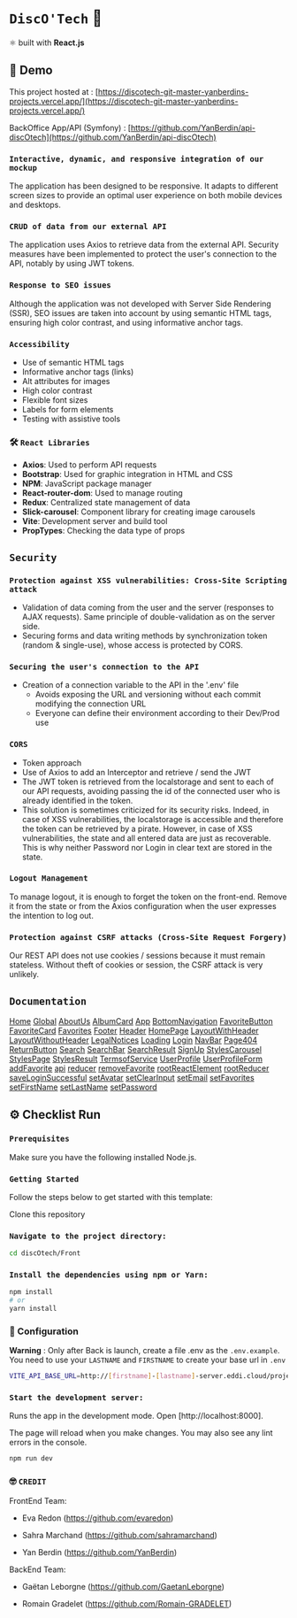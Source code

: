 # `DiscO'Tech` :man_dancing:

⚛️ built with **React.js**

##  🔭 Demo 
This project hosted at : [https://discotech-git-master-yanberdins-projects.vercel.app/](https://discotech-git-master-yanberdins-projects.vercel.app/)

BackOffice App/API (Symfony) : [https://github.com/YanBerdin/api-discOtech](https://github.com/YanBerdin/api-discOtech)


### `Interactive, dynamic, and responsive integration of our mockup`

The application has been designed to be responsive. It adapts to different screen sizes to provide an optimal user experience on both mobile devices and desktops.

### `CRUD of data from our external API`

The application uses Axios to retrieve data from the external API. Security measures have been implemented to protect the user's connection to the API, notably by using JWT tokens.

### `Response to SEO issues`

Although the application was not developed with Server Side Rendering (SSR), SEO issues are taken into account by using semantic HTML tags, ensuring high color contrast, and using informative anchor tags.

### `Accessibility`

- Use of semantic HTML tags
- Informative anchor tags (links)
- Alt attributes for images
- High color contrast
- Flexible font sizes
- Labels for form elements
- Testing with assistive tools

### 🛠️ `React Libraries`

- **Axios**: Used to perform API requests
- **Bootstrap**: Used for graphic integration in HTML and CSS
- **NPM**: JavaScript package manager
- **React-router-dom**: Used to manage routing
- **Redux**: Centralized state management of data
- **Slick-carousel**: Component library for creating image carousels
- **Vite**: Development server and build tool
- **PropTypes**: Checking the data type of props

## `Security`

### `Protection against XSS vulnerabilities: Cross-Site Scripting attack`

- Validation of data coming from the user and the server (responses to AJAX requests). Same principle of double-validation as on the server side.
- Securing forms and data writing methods by synchronization token (random & single-use), whose access is protected by CORS.

### `Securing the user's connection to the API`

- Creation of a connection variable to the API in the '.env' file
  - Avoids exposing the URL and versioning without each commit modifying the connection URL
  - Everyone can define their environment according to their Dev/Prod use

### `CORS`

- Token approach
- Use of Axios to add an Interceptor and retrieve / send the JWT
- The JWT token is retrieved from the localstorage and sent to each of our API requests, avoiding passing the id of the connected user who is already identified in the token.
- This solution is sometimes criticized for its security risks. Indeed, in case of XSS vulnerabilities, the localstorage is accessible and therefore the token can be retrieved by a pirate. However, in case of XSS vulnerabilities, the state and all entered data are just as recoverable. This is why neither Password nor Login in clear text are stored in the state.

### `Logout Management`

To manage logout, it is enough to forget the token on the front-end. Remove it from the state or from the Axios configuration when the user expresses the intention to log out.

### `Protection against CSRF attacks (Cross-Site Request Forgery)`

Our REST API does not use cookies / sessions because it must remain stateless. Without theft of cookies or session, the CSRF attack is very unlikely.

## `Documentation`

[Home](#home)
[Global](#global)
[AboutUs](#aboutus)
[AlbumCard](#albumcard)
[App](#app)
[BottomNavigation](#bottomnavigation)
[FavoriteButton](#favoritebutton)
[FavoriteCard](#favoritecard)
[Favorites](#favorites)
[Footer](#footer)
[Header](#header)
[HomePage](#homepage)
[LayoutWithHeader](#layoutwithheader)
[LayoutWithoutHeader](#layoutwithoutheader)
[LegalNotices](#legalnotices)
[Loading](#loading)
[Login](#login)
[NavBar](#navbar)
[Page404](#page404)
[ReturnButton](#returnbutton)
[Search](#search)
[SearchBar](#searchbar)
[SearchResult](#searchresult)
[SignUp](#signup)
[StylesCarousel](#stylescarousel)
[StylesPage](#stylespage)
[StylesResult](#stylesresult)
[TermsofService](#termsofservice)
[UserProfile](#userprofile)
[UserProfileForm](#userprofileform)
[addFavorite](#addfavorite)
[api](#api)
[reducer](#reducer)
[removeFavorite](#removefavorite)
[rootReactElement](#rootreactelement)
[rootReducer](#rootreducer)
[saveLoginSuccessful](#saveloginsuccessful)
[setAvatar](#setavatar)
[setClearInput](#setclearinput)
[setEmail](#setemail)
[setFavorites](#setfavorites)
[setFirstName](#setfirstname)
[setLastName](#setlastname)
[setPassword](#setpassword)



## :gear: Checklist Run

### `Prerequisites`
Make sure you have the following installed Node.js.

### `Getting Started`
Follow the steps below to get started with this template:

Clone this repository

### `Navigate to the project directory:`
```bash
cd discOtech/Front
```

### `Install the dependencies using npm or Yarn:`
```bash
npm install
# or
yarn install
```

### :hammer: Configuration

**Warning** : Only after Back is launch, create a file .env as the `.env.example`.
You need to use your `LASTNAME` and `FIRSTNAME` to create your base url in `.env`

```bash
VITE_API_BASE_URL=http://[firstname]-[lastname]-server.eddi.cloud/projet-disc-otech-back/Back/public/api
```


### `Start the development server:`

Runs the app in the development mode. Open [http://localhost:8000].

The page will reload when you make changes. You may also see any lint errors in the console.
```bash
npm run dev
```


### :nerd_face: `CREDIT`
FrontEnd Team:

- Eva Redon (https://github.com/evaredon)

- Sahra Marchand (https://github.com/sahramarchand)

- Yan Berdin (https://github.com/YanBerdin)

BackEnd Team:

- Gaëtan Leborgne (https://github.com/GaetanLeborgne)

- Romain Gradelet (https://github.com/Romain-GRADELET)
